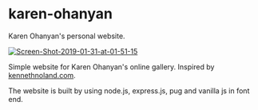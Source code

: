 # karen-ohanyan
Karen Ohanyan's personal website.

<a href="https://ibb.co/ZxtKBGW"><img src="https://i.ibb.co/VTrDgJ2/Screen-Shot-2019-01-31-at-01-51-15.png" alt="Screen-Shot-2019-01-31-at-01-51-15" border="0"></a><br />

Simple website for Karen Ohanyan's online gallery. Inspired by [kennethnoland.com](http://www.kennethnoland.com).


The website is built by using node.js, express.js, pug and vanilla js in font end.
